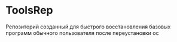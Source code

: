 # ToolsRep
Репозиторий созданный для быстрого восстановления базовых программ обычного пользователя после переустановки ос 